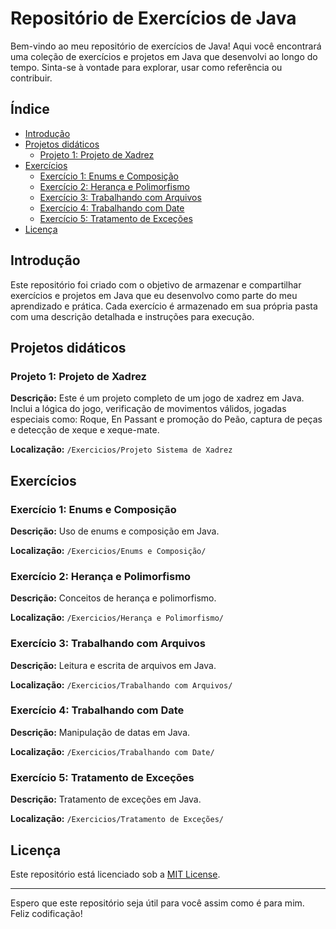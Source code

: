 # Repositório de Exercícios de Java

Bem-vindo ao meu repositório de exercícios de Java! Aqui você encontrará uma coleção de exercícios e projetos em Java que desenvolvi ao longo do tempo. Sinta-se à vontade para explorar, usar como referência ou contribuir.

## Índice

- [Introdução](#introdução)
- [Projetos didáticos](#projetos-didáticos)
  - [Projeto 1: Projeto de Xadrez](#projeto-1-projeto-de-xadrez)
- [Exercícios](#exercícios)
  - [Exercício 1: Enums e Composição](#exercício-1-enums-e-composição)
  - [Exercício 2: Herança e Polimorfismo](#exercício-2-herança-e-polimorfismo)
  - [Exercício 3: Trabalhando com Arquivos](#exercício-3-trabalhando-com-arquivos)
  - [Exercício 4: Trabalhando com Date](#exercício-4-trabalhando-com-date)
  - [Exercício 5: Tratamento de Exceções](#exercício-5-tratamento-de-exceções)
- [Licença](#licença)

## Introdução

Este repositório foi criado com o objetivo de armazenar e compartilhar exercícios e projetos em Java que eu desenvolvo como parte do meu aprendizado e prática. Cada exercício é armazenado em sua própria pasta com uma descrição detalhada e instruções para execução.

## Projetos didáticos

### Projeto 1: Projeto de Xadrez

**Descrição:**
Este é um projeto completo de um jogo de xadrez em Java. Inclui a lógica do jogo, verificação de movimentos válidos, jogadas especiais como: Roque, En Passant e promoção do Peão, captura de peças e detecção de xeque e xeque-mate.

**Localização:**
`/Exercicios/Projeto Sistema de Xadrez`

## Exercícios

### Exercício 1: Enums e Composição

**Descrição:**
Uso de enums e composição em Java.

**Localização:**
`/Exercicios/Enums e Composição/`

### Exercício 2: Herança e Polimorfismo

**Descrição:**
Conceitos de herança e polimorfismo.

**Localização:**
`/Exercicios/Herança e Polimorfismo/`

### Exercício 3: Trabalhando com Arquivos

**Descrição:**
Leitura e escrita de arquivos em Java.

**Localização:**
`/Exercicios/Trabalhando com Arquivos/`

### Exercício 4: Trabalhando com Date

**Descrição:**
Manipulação de datas em Java.

**Localização:**
`/Exercicios/Trabalhando com Date/`

### Exercício 5: Tratamento de Exceções

**Descrição:**
Tratamento de exceções em Java.

**Localização:**
`/Exercicios/Tratamento de Exceções/`

## Licença

Este repositório está licenciado sob a [MIT License](LICENSE).

---

Espero que este repositório seja útil para você assim como é para mim. Feliz codificação!
